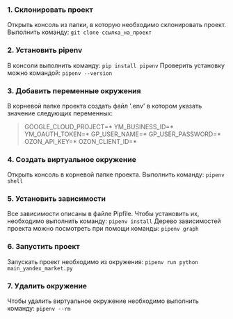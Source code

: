 ### 1. Склонировать проект
Открыть консоль из папки, в которую необходимо склонировать проект. Выполнить команду:
`git clone ссылка_на_проект`

### 2. Установить pipenv
В консоли выполнить команду:
`pip install pipenv`
Проверить установку можно командой:
`pipenv --version`

### 3. Добавить переменные окружения
В корневой папке проекта создать файл '.env' в котором указать значение следующих переменных:
>GOOGLE_CLOUD_PROJECT=*
YM_BUSINESS_ID=*
YM_OAUTH_TOKEN=*
GP_USER_NAME=*
GP_USER_PASSWORD=*
OZON_API_KEY=*
OZON_CLIENT_ID=*

### 4. Создать виртуальное окружение
Открыть консоль в корневой папке проекта. Выполнить команду:
`pipenv shell`

### 5. Установить зависимости
Все зависимости описаны в файле Pipfile. Чтобы установить их, необходимо выполнить команду:
`pipenv install`
Дерево зависимостей проекта можно посмотреть при помощи команды:
`pipenv graph`

### 6. Запустить проект
Запускать проект необходимо из окружения:
`pipenv run python main_yandex_market.py`

### 7. Удалить окружение
Чтобы удалить виртуальное окружение необходимо выполнить команду:
`pipenv --rm`